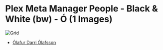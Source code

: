 # Plex Meta Manager People - Black & White (bw) - Ó (1 Images)
![Grid](grid.jpg)

* [Ólafur Darri Ólafsson](https://raw.githubusercontent.com/meisnate12/Plex-Meta-Manager-People-bw/master/Ó/Images/%C3%93lafur%20Darri%20%C3%93lafsson.jpg)